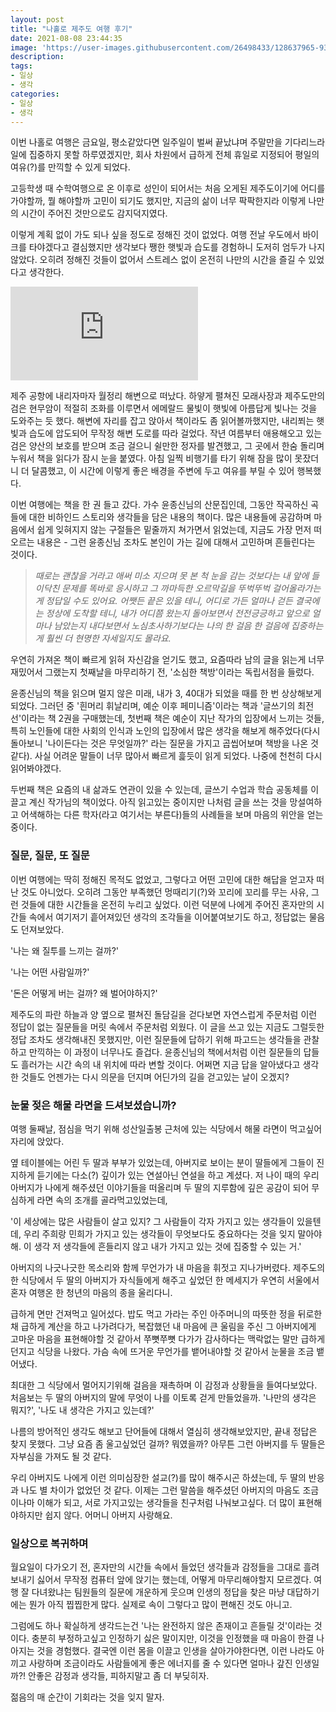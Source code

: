 ```yaml
---
layout: post
title: "나홀로 제주도 여행 후기"
date: 2021-08-08 23:44:35
image: 'https://user-images.githubusercontent.com/26498433/128637965-9300d08a-189b-48e8-902c-39e1e44e0955.png'
description:
tags:
- 일상
- 생각
categories:
- 일상
- 생각
---
```

이번 나홀로 여행은 금요일, 평소같았다면 일주일이 벌써 끝났냐며 주말만을 기다리느라 일에 집중하지 못할 하루였겠지만, 회사 차원에서 급하게 전체 휴일로 지정되어 평일의 여유(?)를 만끽할 수 있게 되었다.

고등학생 때 수학여행으로 온 이후로 성인이 되어서는 처음 오게된 제주도이기에 어디를 가야할까, 뭘 해야할까 고민이 되기도 했지만, 지금의 삶이 너무 팍팍한지라 이렇게 나만의 시간이 주어진 것만으로도 감지덕지였다.

이렇게 계획 없이 가도 되나 싶을 정도로 정해진 것이 없었다. 여행 전날 우도에서 바이크를 타야겠다고 결심했지만 생각보다 쨍한 햇빛과 습도를 경험하니 도저히 엄두가 나지 않았다. 오히려 정해진 것들이 없어서 스트레스 없이 온전히 나만의 시간을 즐길 수 있었다고 생각한다.

<p><iframe src="https://www.youtube.com/embed/4t3V8GNG9PU" title="YouTube video player" frameborder="0" allow="accelerometer; autoplay; clipboard-write; encrypted-media; gyroscope; picture-in-picture" allowfullscreen></iframe></p>

제주 공항에 내리자마자 월정리 해변으로 떠났다. 하얗게 펼쳐진 모래사장과 제주도만의 검은 현무암이 적절히 조화를 이루면서 에메랄드 물빛이 햇빛에 아름답게 빛나는 것을 도와주는 듯 했다. 해변에 자리를 잡고 앉아서 책이라도 좀 읽어볼까했지만, 내리쬐는 햇빛과 습도에 압도되어 무작정 해변 도로를 따라 걸었다. 작년 여름부터 애용해오고 있는 검은 양산의 보호를 받으며 조금 걸으니 쉴만한 정자를 발견했고, 그 곳에서 한숨 돌리며 누워서 책을 읽다가 잠시 눈을 붙였다. 아침 일찍 비행기를 타기 위해 잠을 많이 못잤더니 더 달콤했고, 이 시간에 이렇게 좋은 배경을 주변에 두고 여유를 부릴 수 있어 행복했다.

이번 여행에는 책을 한 권 들고 갔다. 가수 윤종신님의 산문집인데, 그동안 작곡하신 곡들에 대한 비하인드 스토리와 생각들을 담은 내용의 책이다. 많은 내용들에 공감하며 마음에서 쉽게 잊혀지지 않는 구절들은 밑줄까지 쳐가면서 읽었는데, 지금도 가장 먼저 떠오르는 내용은 - 그런 윤종신님 조차도 본인이 가는 길에 대해서 고민하며 흔들린다는 것이다.

> <cite>때로는 괜찮을 거라고 애써 미소 지으며 못 본 척 눈을 감는 것보다는 내 앞에 들이닥친 문제를 똑바로 응시하고 그 까마득한 오르막길을 뚜벅뚜벅 걸어올라가는 게 정답일 수도 있어요. 어쨋든 끝은 있을 테니, 어디로 가든 얼마나 걷든 결국에는 정상에 도착할 테니, 내가 어디쯤 왔는지 돌아보면서 전전긍긍하고 앞으로 얼마나 남았는지 내다보면서 노심초사하기보다는 나의 한 걸음 한 걸음에 집중하는 게 훨씬 더 현명한 자세일지도 몰라요.</cite>

우연히 가져온 책이 빠르게 읽혀 자신감을 얻기도 했고, 요즘따라 남의 글을 읽는게 너무 재밌어서 그랬는지 첫째날을 마무리하기 전, '소심한 책방'이라는 독립서점을 들렀다.

윤종신님의 책을 읽으며 멀지 않은 미래, 내가 3, 40대가 되었을 때를 한 번 상상해보게 되었다. 그러던 중  '흰머리 휘날리며, 예순 이후 페미니즘'이라는 책과 '글쓰기의 최전선'이라는 책 2권을 구매했는데, 첫번째 책은 예순이 지난 작가의 입장에서 느끼는 것들, 특히 노인들에 대한 사회의 인식과 노인의 입장에서 많은 생각을 해보게 해주었다(다시 돌아보니 '나이든다는 것은 무엇일까?' 라는 질문을 가지고 곱씹어보며 책방을 나온 것 같다). 사실 어려운 말들이 너무 많아서 빠르게 흝듯이 읽게 되었다. 나중에 천천히 다시 읽어봐야겠다.

두번째 책은 요즘의 내 삶과도 연관이 있을 수 있는데, 글쓰기 수업과 학습 공동체를 이끌고 계신 작가님의 책이었다. 아직 읽고있는 중이지만 나처럼 글을 쓰는 것을 망설여하고 어색해하는 다른 학자(라고 여기서는 부른다)들의 사례들을 보며 마음의 위안을 얻는 중이다.


### 질문, 질문, 또 질문

이번 여행에는 딱히 정해진 목적도 없었고, 그렇다고 어떤 고민에 대한 해답을 얻고자 떠난 것도 아니었다. 오히려 그동안 부족했던 멍때리기(?)와 꼬리에 꼬리를 무는 사유, 그런 것들에 대한 시간들을 온전히 누리고 싶었다. 이런 덕분에 나에게 주어진 혼자만의 시간들 속에서 여기저기 흩어져있던 생각의 조각들을 이어붙여보기도 하고, 정답없는 물음도 던져보았다.

'나는 왜 질투를 느끼는 걸까?'

'나는 어떤 사람일까?'

'돈은 어떻게 버는 걸까? 왜 벌어야하지?'

제주도의 파란 하늘과 양 옆으로 펼쳐진 돌담길을 걷다보면 자연스럽게 주문처럼 이런 정답이 없는 질문들을 머릿 속에서 주문처럼 외웠다. 이 글을 쓰고 있는 지금도 그럴듯한 정답 조차도 생각해내진 못했지만, 이런 질문들에 답하기 위해 파고드는 생각들을 관찰하고 만끽하는 이 과정이 너무나도 즐겁다. 윤종신님의 책에서처럼 이런 질문들의 답들도 흘러가는 시간 속의 내 위치에 따라 변할 것이다. 어쩌면 지금 답을 알아냈다고 생각한 것들도 언젠가는 다시 의문을 던지며 어딘가의 길을 걷고있는 날이 오겠지?


### 눈물 젖은 해물 라면을 드셔보셨습니까?

여행 둘째날, 점심을 먹기 위해 성산일출봉 근처에 있는 식당에서 해물 라면이 먹고싶어 자리에 앉았다.

옆 테이블에는 어린 두 딸과 부부가 있었는데, 아버지로 보이는 분이 딸들에게 그들이 진지하게 듣기에는 다소(?) 깊이가 있는 연설아닌 연설을 하고 계셨다. 저 나이 때의 우리 아버지가 나에게 해주셨던 이야기들을 떠올리며 두 딸의 지루함에 깊은 공감이 되어 무심하게 라면 속의 조개를 골라먹고있었는데,

'이 세상에는 많은 사람들이 살고 있지? 그 사람들이 각자 가지고 있는 생각들이 있을텐데, 우리 주희랑 민희가 가지고 있는 생각들이 무엇보다도 중요하다는 것을 잊지 말아야 해. 이 생각 저 생각들에 흔들리지 않고 내가 가지고 있는 것에 집중할 수 있는 거.'

아버지의 나긋나긋한 목소리와 함께 무언가가 내 마음을 휘젓고 지나가버렸다. 제주도의 한 식당에서 두 딸의 아버지가 자식들에게 해주고 싶었던 한 메세지가 우연히 서울에서 혼자 여행온 한 청년의 마음의 종을 울리다니.

급하게 면만 건져먹고 일어섰다. 밥도 먹고 가라는 주인 아주머니의 따뜻한 정을 뒤로한 채 급하게 계산을 하고 나가려다가, 복잡했던 내 마음에 큰 울림을 주신 그 아버지에게 고마운 마음을 표현해야할 것 같아서 쭈뼛쭈뼛 다가가 감사하다는 맥락없는 말만 급하게 던지고 식당을 나왔다. 가슴 속에 뜨거운 무언가를 뱉어내야할 것 같아서 눈물을 조금 뱉어냈다.

최대한 그 식당에서 멀어지기위해 걸음을 재촉하며 이 감정과 상황들을 들여다보았다. 처음보는 두 딸의 아버지의 말에 무엇이 나를 이토록 걷게 만들었을까. '나만의 생각은 뭐지?', '나도 내 생각은 가지고 있는데?'

나름의 방어적인 생각도 해보고 단어들에 대해서 열심히 생각해보았지만, 끝내 정답은 찾지 못했다. 그냥 요즘 좀 울고싶었던 걸까? 뭐였을까? 아무튼 그런 아버지를 두 딸들은 자부심을 가져도 될 것 같다.

우리 아버지도 나에게 이런 의미심장한 설교(?)를 많이 해주시곤 하셨는데, 두 딸의 반응과 나도 별 차이가 없었던 것 같다. 이제는 그런 말씀을 해주셨던 아버지의 마음도 조금이나마 이해가 되고, 서로 가지고있는 생각들을 친구처럼 나눠보고싶다. 더 많이 표현해야하지만 쉽지 않다. 어머니 아버지 사랑해요.


### 일상으로 복귀하며

월요일이 다가오기 전, 혼자만의 시간들 속에서 들었던 생각들과 감정들을 그대로 흘려보내기 싫어서 무작정 컴퓨터 앞에 앉기는 했는데, 어떻게 마무리해야할지 모르겠다. 여행 잘 다녀왔냐는 팀원들의 질문에 개운하게 웃으며 인생의 정답을 찾은 마냥 대답하기에는 뭔가 아직 찝찝한게 많다. 실제로 속이 그렇다고 많이 편해진 것도 아니고.

그럼에도 하나 확실하게 생각드는건 '나는 완전하지 않은 존재이고 흔들릴 것'이라는 것이다. 충분히 부정하고싶고 인정하기 싫은 말이지만, 이것을 인정했을 때 마음이 한결 나아지는 것을 경험했다. 결국엔 이런 몸을 이끌고 인생을 살아가야한다면, 이런 나라도 아끼고 사랑하며 조금이라도 사람들에게 좋은 에너지를 줄 수 있다면 얼마나 갚진 인생일까?! 안좋은 감정과 생각들, 피하지말고 좀 더 부딪히자.

젊음의 매 순간이 기회라는 것을 잊지 말자.